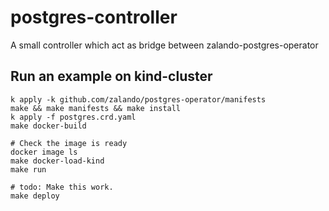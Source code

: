 # postgres-controller
A small controller which act as bridge between zalando-postgres-operator

## Run an example on kind-cluster
```
k apply -k github.com/zalando/postgres-operator/manifests
make && make manifests && make install
k apply -f postgres.crd.yaml
make docker-build

# Check the image is ready
docker image ls
make docker-load-kind
make run

# todo: Make this work.
make deploy
```